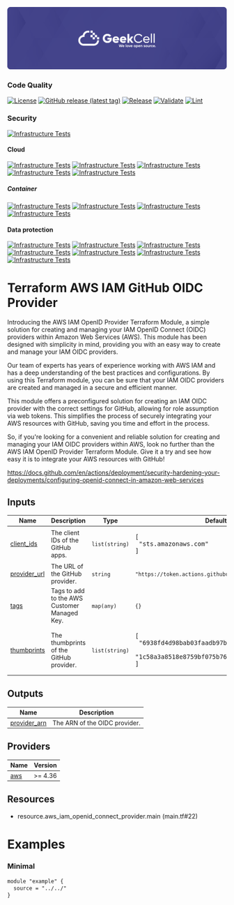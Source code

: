 <!-- BEGIN_TF_DOCS -->
[![Geek Cell GmbH](https://raw.githubusercontent.com/geekcell/.github/main/geekcell-github-banner.png)](https://www.geekcell.io/)

### Code Quality
[![License](https://img.shields.io/github/license/geekcell/terraform-aws-iam-github-oidc-provider)](https://github.com/geekcell/terraform-aws-iam-github-oidc-provider/blob/master/LICENSE)
[![GitHub release (latest tag)](https://img.shields.io/github/v/release/geekcell/terraform-aws-iam-github-oidc-provider?logo=github&sort=semver)](https://github.com/geekcell/terraform-aws-iam-github-oidc-provider/releases)
[![Release](https://github.com/geekcell/terraform-aws-iam-github-oidc-provider/actions/workflows/release.yaml/badge.svg)](https://github.com/geekcell/terraform-aws-iam-github-oidc-provider/actions/workflows/release.yaml)
[![Validate](https://github.com/geekcell/terraform-aws-iam-github-oidc-provider/actions/workflows/validate.yaml/badge.svg)](https://github.com/geekcell/terraform-aws-iam-github-oidc-provider/actions/workflows/validate.yaml)
[![Lint](https://github.com/geekcell/terraform-aws-iam-github-oidc-provider/actions/workflows/linter.yaml/badge.svg)](https://github.com/geekcell/terraform-aws-iam-github-oidc-provider/actions/workflows/linter.yaml)

### Security
[![Infrastructure Tests](https://www.bridgecrew.cloud/badges/github/geekcell/terraform-aws-iam-github-oidc-provider/general)](https://www.bridgecrew.cloud/link/badge?vcs=github&fullRepo=geekcell%2Fterraform-aws-iam-github-oidc-provider&benchmark=INFRASTRUCTURE+SECURITY)

#### Cloud
[![Infrastructure Tests](https://www.bridgecrew.cloud/badges/github/geekcell/terraform-aws-iam-github-oidc-provider/cis_aws)](https://www.bridgecrew.cloud/link/badge?vcs=github&fullRepo=geekcell%2Fterraform-aws-iam-github-oidc-provider&benchmark=CIS+AWS+V1.2)
[![Infrastructure Tests](https://www.bridgecrew.cloud/badges/github/geekcell/terraform-aws-iam-github-oidc-provider/cis_aws_13)](https://www.bridgecrew.cloud/link/badge?vcs=github&fullRepo=geekcell%2Fterraform-aws-iam-github-oidc-provider&benchmark=CIS+AWS+V1.3)
[![Infrastructure Tests](https://www.bridgecrew.cloud/badges/github/geekcell/terraform-aws-iam-github-oidc-provider/cis_azure)](https://www.bridgecrew.cloud/link/badge?vcs=github&fullRepo=geekcell%2Fterraform-aws-iam-github-oidc-provider&benchmark=CIS+AZURE+V1.1)
[![Infrastructure Tests](https://www.bridgecrew.cloud/badges/github/geekcell/terraform-aws-iam-github-oidc-provider/cis_azure_13)](https://www.bridgecrew.cloud/link/badge?vcs=github&fullRepo=geekcell%2Fterraform-aws-iam-github-oidc-provider&benchmark=CIS+AZURE+V1.3)
[![Infrastructure Tests](https://www.bridgecrew.cloud/badges/github/geekcell/terraform-aws-iam-github-oidc-provider/cis_gcp)](https://www.bridgecrew.cloud/link/badge?vcs=github&fullRepo=geekcell%2Fterraform-aws-iam-github-oidc-provider&benchmark=CIS+GCP+V1.1)

##### Container
[![Infrastructure Tests](https://www.bridgecrew.cloud/badges/github/geekcell/terraform-aws-iam-github-oidc-provider/cis_kubernetes_16)](https://www.bridgecrew.cloud/link/badge?vcs=github&fullRepo=geekcell%2Fterraform-aws-iam-github-oidc-provider&benchmark=CIS+KUBERNETES+V1.6)
[![Infrastructure Tests](https://www.bridgecrew.cloud/badges/github/geekcell/terraform-aws-iam-github-oidc-provider/cis_eks_11)](https://www.bridgecrew.cloud/link/badge?vcs=github&fullRepo=geekcell%2Fterraform-aws-iam-github-oidc-provider&benchmark=CIS+EKS+V1.1)
[![Infrastructure Tests](https://www.bridgecrew.cloud/badges/github/geekcell/terraform-aws-iam-github-oidc-provider/cis_gke_11)](https://www.bridgecrew.cloud/link/badge?vcs=github&fullRepo=geekcell%2Fterraform-aws-iam-github-oidc-provider&benchmark=CIS+GKE+V1.1)
[![Infrastructure Tests](https://www.bridgecrew.cloud/badges/github/geekcell/terraform-aws-iam-github-oidc-provider/cis_kubernetes)](https://www.bridgecrew.cloud/link/badge?vcs=github&fullRepo=geekcell%2Fterraform-aws-iam-github-oidc-provider&benchmark=CIS+KUBERNETES+V1.5)

#### Data protection
[![Infrastructure Tests](https://www.bridgecrew.cloud/badges/github/geekcell/terraform-aws-iam-github-oidc-provider/soc2)](https://www.bridgecrew.cloud/link/badge?vcs=github&fullRepo=geekcell%2Fterraform-aws-iam-github-oidc-provider&benchmark=SOC2)
[![Infrastructure Tests](https://www.bridgecrew.cloud/badges/github/geekcell/terraform-aws-iam-github-oidc-provider/pci)](https://www.bridgecrew.cloud/link/badge?vcs=github&fullRepo=geekcell%2Fterraform-aws-iam-github-oidc-provider&benchmark=PCI-DSS+V3.2)
[![Infrastructure Tests](https://www.bridgecrew.cloud/badges/github/geekcell/terraform-aws-iam-github-oidc-provider/pci_dss_v321)](https://www.bridgecrew.cloud/link/badge?vcs=github&fullRepo=geekcell%2Fterraform-aws-iam-github-oidc-provider&benchmark=PCI-DSS+V3.2.1)
[![Infrastructure Tests](https://www.bridgecrew.cloud/badges/github/geekcell/terraform-aws-iam-github-oidc-provider/iso)](https://www.bridgecrew.cloud/link/badge?vcs=github&fullRepo=geekcell%2Fterraform-aws-iam-github-oidc-provider&benchmark=ISO27001)
[![Infrastructure Tests](https://www.bridgecrew.cloud/badges/github/geekcell/terraform-aws-iam-github-oidc-provider/nist)](https://www.bridgecrew.cloud/link/badge?vcs=github&fullRepo=geekcell%2Fterraform-aws-iam-github-oidc-provider&benchmark=NIST-800-53)
[![Infrastructure Tests](https://www.bridgecrew.cloud/badges/github/geekcell/terraform-aws-iam-github-oidc-provider/hipaa)](https://www.bridgecrew.cloud/link/badge?vcs=github&fullRepo=geekcell%2Fterraform-aws-iam-github-oidc-provider&benchmark=HIPAA)
[![Infrastructure Tests](https://www.bridgecrew.cloud/badges/github/geekcell/terraform-aws-iam-github-oidc-provider/fedramp_moderate)](https://www.bridgecrew.cloud/link/badge?vcs=github&fullRepo=geekcell%2Fterraform-aws-iam-github-oidc-provider&benchmark=FEDRAMP+%28MODERATE%29)

# Terraform AWS IAM GitHub OIDC Provider

Introducing the AWS IAM OpenID Provider Terraform Module, a simple solution for creating and managing your IAM
OpenID Connect (OIDC) providers within Amazon Web Services (AWS). This module has been designed with simplicity in
mind, providing you with an easy way to create and manage your IAM OIDC providers.

Our team of experts has years of experience working with AWS IAM and has a deep understanding of the best practices
and configurations. By using this Terraform module, you can be sure that your IAM OIDC providers are created and
managed in a secure and efficient manner.

This module offers a preconfigured solution for creating an IAM OIDC provider with the correct settings for GitHub,
allowing for role assumption via web tokens. This simplifies the process of securely integrating your AWS resources
with GitHub, saving you time and effort in the process.

So, if you're looking for a convenient and reliable solution for creating and managing your IAM OIDC providers
within AWS, look no further than the AWS IAM OpenID Provider Terraform Module. Give it a try and see how easy it is
to integrate your AWS resources with GitHub!

https://docs.github.com/en/actions/deployment/security-hardening-your-deployments/configuring-openid-connect-in-amazon-web-services

## Inputs

| Name | Description | Type | Default | Required |
|------|-------------|------|---------|:--------:|
| <a name="input_client_ids"></a> [client\_ids](#input\_client\_ids) | The client IDs of the GitHub apps. | `list(string)` | <pre>[<br>  "sts.amazonaws.com"<br>]</pre> | no |
| <a name="input_provider_url"></a> [provider\_url](#input\_provider\_url) | The URL of the GitHub provider. | `string` | `"https://token.actions.githubusercontent.com"` | no |
| <a name="input_tags"></a> [tags](#input\_tags) | Tags to add to the AWS Customer Managed Key. | `map(any)` | `{}` | no |
| <a name="input_thumbprints"></a> [thumbprints](#input\_thumbprints) | The thumbprints of the GitHub provider. | `list(string)` | <pre>[<br>  "6938fd4d98bab03faadb97b34396831e3780aea1",<br>  "1c58a3a8518e8759bf075b76b750d4f2df264fcd"<br>]</pre> | no |

## Outputs

| Name | Description |
|------|-------------|
| <a name="output_provider_arn"></a> [provider\_arn](#output\_provider\_arn) | The ARN of the OIDC provider. |

## Providers

| Name | Version |
|------|---------|
| <a name="provider_aws"></a> [aws](#provider\_aws) | >= 4.36 |

## Resources

- resource.aws_iam_openid_connect_provider.main (main.tf#22)

# Examples
### Minimal
```hcl
module "example" {
  source = "../../"
}
```
<!-- END_TF_DOCS -->
